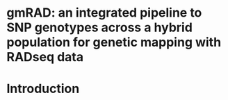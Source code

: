 # gmRAD: an integrated  pipeline to SNP genotypes across a hybrid population for genetic mapping  with RADseq data
# Introduction
